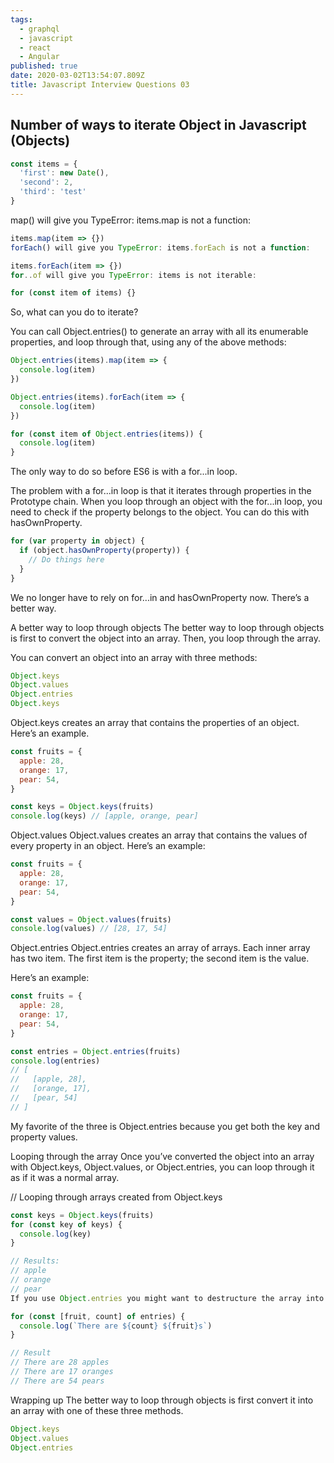```yaml
---
tags:
  - graphql
  - javascript
  - react
  - Angular
published: true
date: 2020-03-02T13:54:07.809Z
title: Javascript Interview Questions 03
---
```


## Number of ways to iterate Object in Javascript (Objects)

```javascript
const items = {
  'first': new Date(),
  'second': 2,
  'third': 'test'
}
```
map() will give you TypeError: items.map is not a function:
```javascript
items.map(item => {})
forEach() will give you TypeError: items.forEach is not a function:

items.forEach(item => {})
for..of will give you TypeError: items is not iterable:

for (const item of items) {}
```
So, what can you do to iterate?

You can call Object.entries() to generate an array with all its enumerable properties, and loop through that, using any of the above methods:

```javascript
Object.entries(items).map(item => {
  console.log(item)
})

Object.entries(items).forEach(item => {
  console.log(item)
})

for (const item of Object.entries(items)) {
  console.log(item)
}
```


The only way to do so before ES6 is with a for...in loop.

The problem with a for...in loop is that it iterates through properties in the Prototype chain. When you loop through an object with the for...in loop, you need to check if the property belongs to the object. You can do this with hasOwnProperty.
```javascript
for (var property in object) {
  if (object.hasOwnProperty(property)) {
    // Do things here
  }
}
```
We no longer have to rely on for...in and hasOwnProperty now. There’s a better way.

A better way to loop through objects
The better way to loop through objects is first to convert the object into an array. Then, you loop through the array.

You can convert an object into an array with three methods:
```javascript
Object.keys
Object.values
Object.entries
Object.keys
```
Object.keys creates an array that contains the properties of an object. Here’s an example.
```javascript
const fruits = {
  apple: 28,
  orange: 17,
  pear: 54,
}

const keys = Object.keys(fruits)
console.log(keys) // [apple, orange, pear]
```
Object.values
Object.values creates an array that contains the values of every property in an object. Here’s an example:
```javascript
const fruits = {
  apple: 28,
  orange: 17,
  pear: 54,
}

const values = Object.values(fruits)
console.log(values) // [28, 17, 54]
```
Object.entries
Object.entries creates an array of arrays. Each inner array has two item. The first item is the property; the second item is the value.

Here’s an example:
```javascript
const fruits = {
  apple: 28,
  orange: 17,
  pear: 54,
}

const entries = Object.entries(fruits)
console.log(entries)
// [
//   [apple, 28],
//   [orange, 17],
//   [pear, 54]
// ]
```
My favorite of the three is Object.entries because you get both the key and property values.

Looping through the array
Once you’ve converted the object into an array with Object.keys, Object.values, or Object.entries, you can loop through it as if it was a normal array.

// Looping through arrays created from Object.keys
```javascript
const keys = Object.keys(fruits)
for (const key of keys) {
  console.log(key)
}

// Results:
// apple
// orange
// pear
If you use Object.entries you might want to destructure the array into its key and property.

for (const [fruit, count] of entries) {
  console.log(`There are ${count} ${fruit}s`)
}

// Result
// There are 28 apples
// There are 17 oranges
// There are 54 pears
```
Wrapping up
The better way to loop through objects is first convert it into an array with one of these three methods.
```javascript
Object.keys
Object.values
Object.entries
```